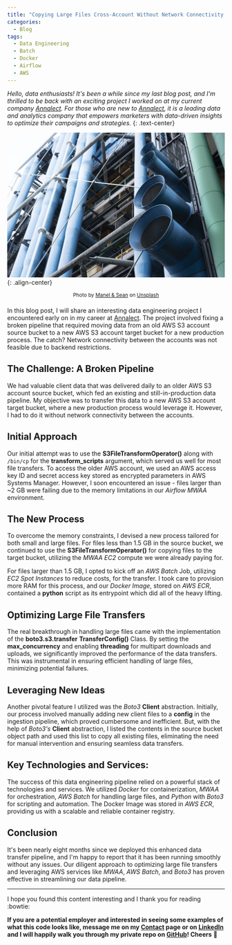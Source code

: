 ```yaml
---
title: "Copying Large Files Cross-Account Without Network Connectivity: A Data Engineering Challenge"
categories:
  - Blog
tags:
  - Data Engineering
  - Batch
  - Docker
  - Airflow
  - AWS
---
```

*Hello, data enthusiasts! It's been a while since my last blog post, and I'm thrilled to be back with an exciting project I worked on at my current company [Annalect](https://www.annalect.com/). For those who are new to [Annalect](https://www.annalect.com/), it is a leading data and analytics company that empowers marketers with data-driven insights to optimize their campaigns and strategies.*
{: .text-center}  

![image-center](/assets/images/copy_x_account/disconnected-pipeline.jpg){: .align-center}
<center><sup>Photo by <a href="https://unsplash.com/@manelandsean?utm_source=unsplash&utm_medium=referral&utm_content=creditCopyText">Manel & Sean</a> on <a href="https://unsplash.com/?utm_source=unsplash&utm_medium=referral&utm_content=creditCopyText">Unsplash</a></sup></center>  

In this blog post, I will share an interesting data engineering project I encountered early on in my career at [Annalect](https://www.annalect.com/). The project involved fixing a broken pipeline that required moving data from an old AWS S3 account source bucket to a new AWS S3 account target bucket for a new production process. The catch? Network connectivity between the accounts was not feasible due to backend restrictions.

## The Challenge: A Broken Pipeline

We had valuable client data that was delivered daily to an older AWS S3 account source bucket, which fed an existing and still-in-production data pipeline. My objective was to transfer this data to a new AWS S3 account target bucket, where a new production process would leverage it. However, I had to do it without network connectivity between the accounts.

## Initial Approach

Our initial attempt was to use the **S3FileTransformOperator()** along with `/bin/cp` for the **transform_scripts** argument, which served us well for most file transfers. To access the older AWS account, we used an AWS access key ID and secret access key stored as encrypted parameters in AWS Systems Manager. However, I soon encountered an issue - files larger than ~2 GB were failing due to the memory limitations in our *Airflow MWAA* environment.

## The New Process

To overcome the memory constraints, I devised a new process tailored for both small and large files. For files less than 1.5 GB in the source bucket, we continued to use the **S3FileTransformOperator()** for copying files to the target bucket, utilizing the *MWAA EC2* compute we were already paying for.

For files larger than 1.5 GB, I opted to kick off an *AWS Batch* Job, utilizing *EC2 Spot Instances* to reduce costs, for the transfer. I took care to provision more RAM for this process, and our *Docker Image*, stored on *AWS ECR*, contained a **python** script as its entrypoint which did all of the heavy lifting.

## Optimizing Large File Transfers

The real breakthrough in handling large files came with the implementation of the **boto3.s3.transfer** **TransferConfig()** Class. By setting the **max_concurrency** and enabling **threading** for multipart downloads and uploads, we significantly improved the performance of the data transfers. This was instrumental in ensuring efficient handling of large files, minimizing potential failures.

## Leveraging New Ideas

Another pivotal feature I utilized was the *Boto3* **Client** abstraction. Initially, our process involved manually adding new client files to a **config** in the ingestion pipeline, which proved cumbersome and inefficient. But, with the help of *Boto3's* **Client** abstraction, I listed the contents in the source bucket object path and used this list to copy all existing files, eliminating the need for manual intervention and ensuring seamless data transfers. 

## Key Technologies and Services:

The success of this data engineering pipeline relied on a powerful stack of technologies and services. We utilized *Docker* for containerization, *MWAA* for orchestration, *AWS Batch* for handling large files, and *Python* with *Boto3* for scripting and automation. The Docker Image was stored in *AWS ECR*, providing us with a scalable and reliable container registry.

## Conclusion

It's been nearly eight months since we deployed this enhanced data transfer pipeline, and I'm happy to report that it has been running smoothly without any issues. Our diligent approach to optimizing large file transfers and leveraging AWS services like *MWAA*, *AWS Batch*, and *Boto3* has proven effective in streamlining our data pipeline.

---

I hope you found this content interesting and I thank you for reading :bowtie:

**If you are a potential employer and interested in seeing some examples of what this code looks like, message me on my [Contact](https://giasonep.github.io/contact/) page or on [LinkedIn](https://linkedin.com/in/jasonmpalumbo) and I will happily walk you through my private repo on [GitHub](https://github.com/giasonep)! Cheers** :dizzy: